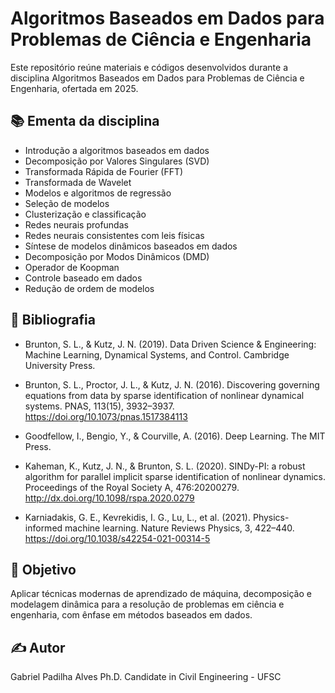 # Algoritmos Baseados em Dados para Problemas de Ciência e Engenharia
Este repositório reúne materiais e códigos desenvolvidos durante a disciplina Algoritmos Baseados em Dados para Problemas de Ciência e Engenharia, ofertada em 2025.

## 📚 Ementa da disciplina
- Introdução a algoritmos baseados em dados
- Decomposição por Valores Singulares (SVD)
- Transformada Rápida de Fourier (FFT)
- Transformada de Wavelet
- Modelos e algoritmos de regressão
- Seleção de modelos
- Clusterização e classificação
- Redes neurais profundas
- Redes neurais consistentes com leis físicas
- Síntese de modelos dinâmicos baseados em dados
- Decomposição por Modos Dinâmicos (DMD)
- Operador de Koopman
- Controle baseado em dados
- Redução de ordem de modelos

## 📘 Bibliografia
- Brunton, S. L., & Kutz, J. N. (2019). Data Driven Science & Engineering: Machine Learning, Dynamical Systems, and Control. Cambridge University Press.

- Brunton, S. L., Proctor, J. L., & Kutz, J. N. (2016). Discovering governing equations from data by sparse identification of nonlinear dynamical systems. PNAS, 113(15), 3932–3937. https://doi.org/10.1073/pnas.1517384113

- Goodfellow, I., Bengio, Y., & Courville, A. (2016). Deep Learning. The MIT Press.

- Kaheman, K., Kutz, J. N., & Brunton, S. L. (2020). SINDy-PI: a robust algorithm for parallel implicit sparse identification of nonlinear dynamics. Proceedings of the Royal Society A, 476:20200279. http://dx.doi.org/10.1098/rspa.2020.0279

- Karniadakis, G. E., Kevrekidis, I. G., Lu, L., et al. (2021). Physics-informed machine learning. Nature Reviews Physics, 3, 422–440. https://doi.org/10.1038/s42254-021-00314-5

## 🧠 Objetivo
Aplicar técnicas modernas de aprendizado de máquina, decomposição e modelagem dinâmica para a resolução de problemas em ciência e engenharia, com ênfase em métodos baseados em dados.

## ✍️ Autor
Gabriel Padilha Alves
Ph.D. Candidate in Civil Engineering - UFSC
